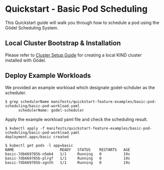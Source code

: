 # Quickstart - Basic Pod Scheduling
This Quickstart guide will walk you through how to schedule a pod using the Gödel Scheduling System.

## Local Cluster Bootstrap & Installation

Please refer to [Cluster Setup Guide](kind-cluster-setup.md) for creating a local KIND cluster installed with Gödel.

## Deploy Example Workloads
We provided an example workload which designate godel-schduler as the scheduler.
```console
$ grep schedulerName manifests/quickstart-feature-examples/basic-pod-scheduling/basic-pod-workload.yaml
      schedulerName: godel-scheduler
```

Apply the example workload yaml file and check the scheduling result.
```console
$ kubectl apply -f manifests/quickstart-feature-examples/basic-pod-scheduling/basic-pod-workload.yaml
deployment.apps/basic created

$ kubectl get pods -l app=basic
NAME                     READY   STATUS    RESTARTS   AGE
basic-7db669785b-n5mb4   1/1     Running   0          19s
basic-7db669785b-plrgf   1/1     Running   0          19s
basic-7db669785b-xgnth   1/1     Running   0          19s
```